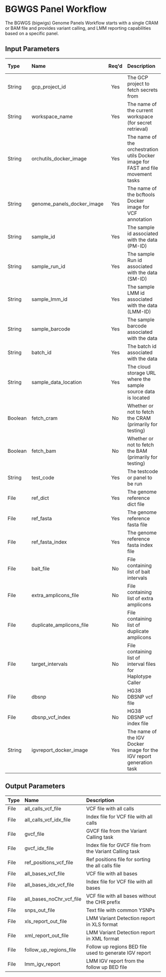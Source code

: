 # BGWGS Panel Workflow
The BGWGS (bigwigs) Genome Panels Workflow starts with a single CRAM or BAM file and provides variant calling, and LMM reporting capabilities based on a specific panel.

## Input Parameters
 Type | Name | Req'd | Description | Default Value |
| :--- | :--- | :---: | :--- | :--- |
| String | gcp_project_id | Yes | The GCP project to fetch secrets from | |
| String | workspace_name | Yes | The name of the current workspace (for secret retrieval) | |
| String | orchutils_docker_image | Yes | The name of the orchestration utils Docker image for FAST and file movement tasks | |
| String | genome_panels_docker_image | Yes | The name of the bcftools Docker image for VCF annotation | |
| String | sample_id | Yes | The sample id associated with the data (PM-ID) | |
| String | sample_run_id | Yes | The sample Run id associated with the data (SM-ID) | |
| String | sample_lmm_id | Yes | The sample LMM id associated with the data (LMM-ID) | |
| String | sample_barcode | Yes | The sample barcode associated with the data | |
| String | batch_id | Yes | The batch id associated with the data | |
| String | sample_data_location | Yes | The cloud storage URL where the sample source data is located | |
| Boolean | fetch_cram | No | Whether or not to fetch the CRAM (primarily for testing) | true |
| Boolean | fetch_bam | No | Whether or not to fetch the BAM (primarily for testing) | true |
| String | test_code | Yes | The testcode or panel to be run | |
| File | ref_dict | Yes | The genome reference dict file | |
| File | ref_fasta | Yes | The genome reference fasta file | |
| File | ref_fasta_index | Yes | The genome reference fasta index file | |
| File | bait_file | No | File containing list of bait intervals | |
| File | extra_amplicons_file | No | File containing list of extra amplicons | |
| File | duplicate_amplicons_file | No | File containing list of duplicate amplicons | |
| File | target_intervals | No | File containing list of interval files for Haplotype Caller | |
| File | dbsnp | No | HG38 DBSNP vcf file | |
| File | dbsnp_vcf_index | No | HG38 DBSNP vcf index file | |
| String | igvreport_docker_image | Yes | The name of the IGV Docker image for the IGV report generation task | |


## Output Parameters
| Type | Name | Description |
| :--- | :--- | :--- |
| File | all_calls_vcf_file | VCF file with all calls |
| File | all_calls_vcf_idx_file | Index file for VCF file with all calls |
| File | gvcf_file | GVCF file from the Variant Calling task |
| File | gvcf_idx_file | Index file for GVCF file from the Variant Calling task |
| File | ref_positions_vcf_file | Ref positions file for sorting the all calls file |
| File | all_bases_vcf_file | VCF file with all bases |
| File | all_bases_idx_vcf_file | Index file for VCF file with all bases |
| File | all_bases_noChr_vcf_file | VCF file with all bases without the CHR prefix |
| File | snps_out_file | Text file with common YSNPs |
| File | xls_report_out_file | LMM Variant Detection report in XLS format |
| File | xml_report_out_file | LMM Variant Detection report in XML format |
| File | follow_up_regions_file | Follow up regions BED file used to generate IGV report |
| File | lmm_igv_report | LMM IGV report from the follow up BED file |
